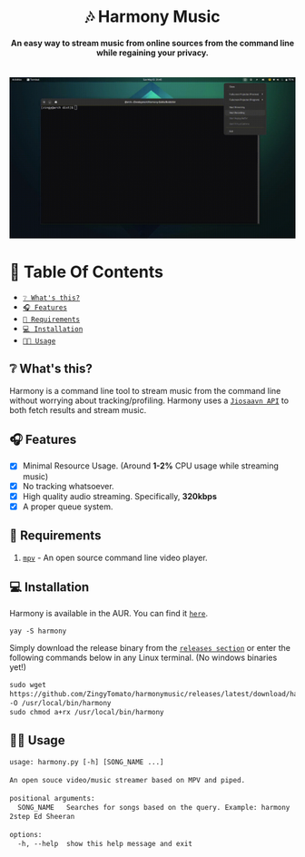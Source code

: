 <div align="center">
<h1>🎶 Harmony Music</h1>
<h4>An easy way to stream music from online sources from the command line while regaining your privacy.</h4>
</div>

<div align="center" width="60%" height="auto">
  <br>
    <img src="showcase/2022-05-15 21-45-16.gif">
</div>

# 📖 Table Of Contents

* [`❔ What's this?`](#-whats-this)
* [`🎧 Features`](#-features)
* [`📜 Requirements`](#-requirements)
* [`💻 Installation`](#-installation)
* [`👨‍🔧 Usage`](#-usage)

## ❔ What's this?

Harmony is a command line tool to stream music from the command line without worrying about tracking/profiling. Harmony uses a [`Jiosaavn API`](https://github.com/sumitkolhe/jiosaavn-api) to both fetch results and stream music. 
 
## 🎧 Features

- [x] Minimal Resource Usage. (Around **1-2%** CPU usage while streaming music)
- [x] No tracking whatsoever.
- [x] High quality audio streaming. Specifically, **320kbps**
- [x] A proper queue system. 

## 📜 Requirements

1. [`mpv`](https://mpv.io) - An open source command line video player.

## 💻 Installation

Harmony is available in the AUR. You can find it [`here`](https://aur.archlinux.org/packages/harmony).

```
yay -S harmony
```

Simply download the release binary from the [`releases section`](https://github.com/ZingyTomato/harmonymusic/releases) or enter the following commands below in any Linux terminal. (No windows binaries yet!)

```
sudo wget https://github.com/ZingyTomato/harmonymusic/releases/latest/download/harmony -O /usr/local/bin/harmony
sudo chmod a+rx /usr/local/bin/harmony
```

## 👨‍🔧 Usage

```
usage: harmony.py [-h] [SONG_NAME ...]

An open souce video/music streamer based on MPV and piped.

positional arguments:
  SONG_NAME   Searches for songs based on the query. Example: harmony 2step Ed Sheeran

options:
  -h, --help  show this help message and exit
```
